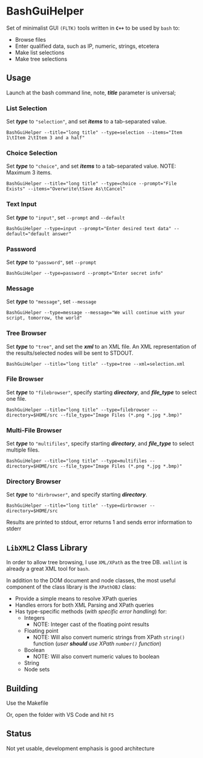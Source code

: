 # BashGuiHelper
Set of minimalist GUI `(FLTK)` tools written in **`C++`** to be used by `bash` to:
- Browse files
- Enter qualified data, such as IP, numeric, strings, etcetera
- Make list selections
- Make tree selections

## Usage
Launch at the bash command line, note, ***title*** parameter is universal;
### List Selection
Set ***type*** to `"selection"`, and set ***items*** to a tab-separated value.

  `BashGuiHelper --title="long title" --type=selection --items="Item 1\tItem 2\tItem 3 and a half"`

### Choice Selection
Set ***type*** to `"choice"`, and set ***items*** to a tab-separated value.  NOTE: Maximum 3 items.

  `BashGuiHelper --title="long title" --type=choice --prompt="File Exists" --items="Overwrite\tSave As\tCancel"`

### Text Input
Set ***type*** to `"input"`, set `--prompt` and `--default`

  `BashGuiHelper --type=input --prompt="Enter desired text data" --default="default answer"`

### Password
Set ***type*** to `"password"`, set `--prompt`

  `BashGuiHelper --type=password --prompt="Enter secret info"`

### Message
Set ***type*** to `"message"`, set `--message`

  `BashGuiHelper --type=message --message="We will continue with your script, tomorrow, the world"`

### Tree Browser
Set ***type*** to `"tree"`, and set the ***xml*** to an XML file.  An XML representation of the results/selected nodes will be sent to STDOUT.
  
  `BashGuiHelper --title="long title" --type=tree --xml=selection.xml`

### File Browser
Set ***type*** to `"filebrowser"`, specify starting ***directory***, and ***file_type*** to select one file.
  
  `BashGuiHelper --title="long title" --type=filebrowser --directory=$HOME/src --file_type="Image Files (*.png *.jpg *.bmp)"`

### Multi-File Browser
Set ***type*** to `"multifiles"`, specify starting ***directory***, and ***file_type*** to select multiple files.
  
  `BashGuiHelper --title="long title" --type=multifiles --directory=$HOME/src --file_type="Image Files (*.png *.jpg *.bmp)"`

### Directory Browser
Set ***type*** to `"dirbrowser"`, and specify starting ***directory***.
  
  `BashGuiHelper --title="long title" --type=dirbrowser --directory=$HOME/src`

Results are printed to stdout, error returns 1 and sends error information to stderr

## `LibXML2` Class Library
In order to allow tree browsing, I use `XML/XPath` as the tree DB. `xmllint` is already a great XML tool for `bash`.

In addition to the DOM document and node classes, the most useful component of the class library is the `XPathOBJ` class:
- Provide a simple means to resolve XPath queries
- Handles errors for both XML Parsing and XPath queries
- Has type-specific methods (*with specific error handling*) for:
  - Integers
    - NOTE: Integer cast of the floating point results
  - Floating point
    - NOTE: Will also convert numeric strings from XPath `string()` function (*user ***should*** use XPath `number()` function*)
  - Boolean
    - NOTE: Will also convert numeric values to boolean
  - String
  - Node sets

## Building
Use the Makefile

Or, open the folder with VS Code and hit `F5`

## Status
Not yet usable, development emphasis is good architecture
